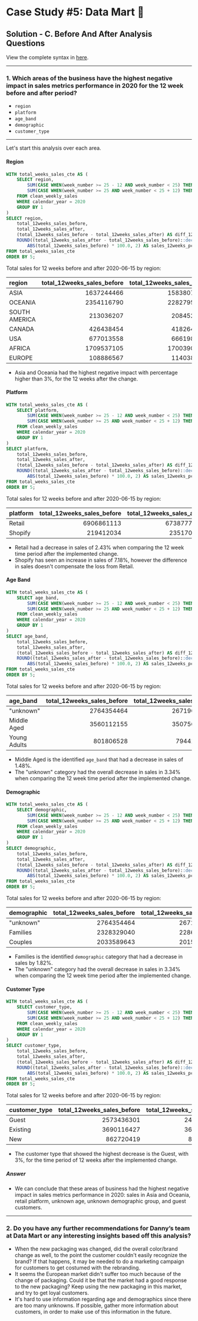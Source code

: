 # Case Study #5: Data Mart 🛒

## Solution - C. Before And After Analysis Questions

View the complete syntax in [here](https://github.com/abnogueira/sql-ark/blob/main/8-week-sql-challenge/case-study-5/sql-syntax/D-bonus-question.sql).

---

### 1. Which areas of the business have the highest negative impact in sales metrics performance in 2020 for the 12 week before and after period?

- `region`
- `platform`
- `age_band`
- `demographic`
- `customer_type`

---

Let's start this analysis over each area.

#### Region

```sql
WITH total_weeks_sales_cte AS (
	SELECT region,
		SUM(CASE WHEN(week_number >= 25 - 12 AND week_number < 25) THEN sales ELSE 0 END) AS total_12weeks_sales_before,
		SUM(CASE WHEN(week_number >= 25 AND week_number < 25 + 12) THEN sales ELSE 0 END) AS total_12weeks_sales_after
	FROM clean_weekly_sales
	WHERE calendar_year = 2020
	GROUP BY 1
)
SELECT region,
	total_12weeks_sales_before, 
	total_12weeks_sales_after,
	(total_12weeks_sales_before - total_12weeks_sales_after) AS diff_12weeks_sales,
	ROUND((total_12weeks_sales_after - total_12weeks_sales_before)::decimal / 
		ABS(total_12weeks_sales_before) * 100.0, 2) AS sales_12weeks_pcent
FROM total_weeks_sales_cte
ORDER BY 5;
```

Total sales for 12 weeks before and after 2020-06-15 by region:

| region | total_12weeks_sales_before | total_12weeks_sales_after | diff_12weeks_sales | sales_12weeks_pcent |
| :- | -: | -: | -: | -: | 
| ASIA|	1637244466|	1583807621|	-53436845|	-3.26|
| OCEANIA|	2354116790|	2282795690|	-71321100|	-3.03|
| SOUTH AMERICA|	213036207|	208452033|	-4584174|	-2.15|
| CANADA|	426438454|	418264441|	-8174013|	-1.92|
| USA|	677013558|	666198715|	-10814843|	-1.60|
| AFRICA|	1709537105|	1700390294|	-9146811|	-0.54|
| EUROPE|	108886567|	114038959|	5152392|	4.73|

- Asia and Oceania had the highest negative impact with percentage higher than 3%, for the 12 weeks after the change.

#### Platform

```sql
WITH total_weeks_sales_cte AS (
	SELECT platform,
		SUM(CASE WHEN(week_number >= 25 - 12 AND week_number < 25) THEN sales ELSE 0 END) AS total_12weeks_sales_before,
		SUM(CASE WHEN(week_number >= 25 AND week_number < 25 + 12) THEN sales ELSE 0 END) AS total_12weeks_sales_after
	FROM clean_weekly_sales
	WHERE calendar_year = 2020
	GROUP BY 1
)
SELECT platform,
	total_12weeks_sales_before, 
	total_12weeks_sales_after,
	(total_12weeks_sales_before - total_12weeks_sales_after) AS diff_12weeks_sales,
	ROUND((total_12weeks_sales_after - total_12weeks_sales_before)::decimal / 
		ABS(total_12weeks_sales_before) * 100.0, 2) AS sales_12weeks_pcent
FROM total_weeks_sales_cte
ORDER BY 5;
```

Total sales for 12 weeks before and after 2020-06-15 by region:

| platform | total_12weeks_sales_before | total_12weeks_sales_after | diff_12weeks_sales | sales_12weeks_pcent |
| :- | -: | -: | -: | -: |
| Retail|	6906861113|	6738777279|	-168083834|	-2.43|
| Shopify|	219412034|	235170474|	15758440|	7.18|

- Retail had a decrease in sales of 2.43% when comparing the 12 week time period after the implemented change.
- Shopify has seen an increase in sales of 7.18%, however the difference in sales doesn't compensate the loss from Retail.

#### Age Band

```sql
WITH total_weeks_sales_cte AS (
	SELECT age_band,
		SUM(CASE WHEN(week_number >= 25 - 12 AND week_number < 25) THEN sales ELSE 0 END) AS total_12weeks_sales_before,
		SUM(CASE WHEN(week_number >= 25 AND week_number < 25 + 12) THEN sales ELSE 0 END) AS total_12weeks_sales_after
	FROM clean_weekly_sales
	WHERE calendar_year = 2020
	GROUP BY 1
)
SELECT age_band,
	total_12weeks_sales_before, 
	total_12weeks_sales_after,
	(total_12weeks_sales_before - total_12weeks_sales_after) AS diff_12weeks_sales,
	ROUND((total_12weeks_sales_after - total_12weeks_sales_before)::decimal / 
		ABS(total_12weeks_sales_before) * 100.0, 2) AS sales_12weeks_pcent
FROM total_weeks_sales_cte
ORDER BY 5;
```

Total sales for 12 weeks before and after 2020-06-15 by region:

| age_band | total_12weeks_sales_before | total_12weeks_sales_after | diff_12weeks_sales | sales_12weeks_pcent |
| :- | -: | -: | -: | -: |
| "unknown"|	2764354464|	2671961443|	-92393021|	-3.34|
| Middle Aged|	3560112155|	3507568342|	-52543813|	-1.48|
| Young Adults|	801806528|	794417968|	-7388560|	-0.92|

- Middle Aged is the identified `age_band` that had a decrease in sales of 1.48%.
- The "unknown" category had the overall decrease in sales in 3.34% when comparing the 12 week time period after the implemented change.

#### Demographic

```sql
WITH total_weeks_sales_cte AS (
	SELECT demographic,
		SUM(CASE WHEN(week_number >= 25 - 12 AND week_number < 25) THEN sales ELSE 0 END) AS total_12weeks_sales_before,
		SUM(CASE WHEN(week_number >= 25 AND week_number < 25 + 12) THEN sales ELSE 0 END) AS total_12weeks_sales_after
	FROM clean_weekly_sales
	WHERE calendar_year = 2020
	GROUP BY 1
)
SELECT demographic,
	total_12weeks_sales_before, 
	total_12weeks_sales_after,
	(total_12weeks_sales_before - total_12weeks_sales_after) AS diff_12weeks_sales,
	ROUND((total_12weeks_sales_after - total_12weeks_sales_before)::decimal / 
		ABS(total_12weeks_sales_before) * 100.0, 2) AS sales_12weeks_pcent
FROM total_weeks_sales_cte
ORDER BY 5;
```

Total sales for 12 weeks before and after 2020-06-15 by region:

| demographic | total_12weeks_sales_before | total_12weeks_sales_after | diff_12weeks_sales | sales_12weeks_pcent |
| :- | -: | -: | -: | -: |
| "unknown"|	2764354464|	2671961443|	-92393021|	-3.34|
| Families|	2328329040|	2286009025|	-42320015|	-1.82|
| Couples|	2033589643|	2015977285|	-17612358|	-0.87|

- Families is the identified `demographic` category that had a decrease in sales by 1.82%.
- The "unknown" category had the overall decrease in sales in 3.34% when comparing the 12 week time period after the implemented change.

#### Customer Type

```sql
WITH total_weeks_sales_cte AS (
	SELECT customer_type,
		SUM(CASE WHEN(week_number >= 25 - 12 AND week_number < 25) THEN sales ELSE 0 END) AS total_12weeks_sales_before,
		SUM(CASE WHEN(week_number >= 25 AND week_number < 25 + 12) THEN sales ELSE 0 END) AS total_12weeks_sales_after
	FROM clean_weekly_sales
	WHERE calendar_year = 2020
	GROUP BY 1
)
SELECT customer_type,
	total_12weeks_sales_before, 
	total_12weeks_sales_after,
	(total_12weeks_sales_before - total_12weeks_sales_after) AS diff_12weeks_sales,
	ROUND((total_12weeks_sales_after - total_12weeks_sales_before)::decimal / 
		ABS(total_12weeks_sales_before) * 100.0, 2) AS sales_12weeks_pcent
FROM total_weeks_sales_cte
ORDER BY 5;
```

Total sales for 12 weeks before and after 2020-06-15 by region:

| customer_type | total_12weeks_sales_before | total_12weeks_sales_after | diff_12weeks_sales | sales_12weeks_pcent |
| :- | -: | -: | -: | -: |
| Guest|	2573436301|	2496233635|	-77202666|	-3.00|
| Existing|	3690116427|	3606243454|	-83872973|	-2.27|
| New|	862720419|	871470664|	8750245|	1.01|

- The customer type that showed the highest decrease is the Guest, with 3%, for the time period of 12 weeks after the implemented change.

##### Answer

- We can conclude that these areas of business had the highest negative impact in sales metrics performance in 2020: sales in Asia and Oceania, retail platform, unknown age, unknown demographic group, and guest customers.

---

### 2. Do you have any further recommendations for Danny’s team at Data Mart or any interesting insights based off this analysis?

- When the new packaging was changed, did the overall color/brand change as well, to the point the customer couldn't easily recognize the brand? If that happens, it may be needed to do a marketing campaign for customers to get costumed with the rebranding.
- It seems the European market didn't suffer too much because of the change of packaging. Could it be that the market had a good response to the new packaging? Keep using the new packaging in this market, and try to get loyal customers.
- It's hard to use information regarding age and demographics since there are too many unknowns. If possible, gather more information about customers, in order to make use of this information in the future.